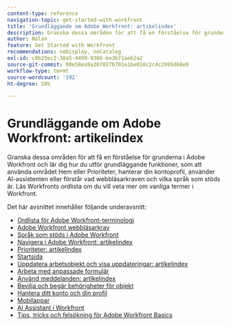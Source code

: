 ```yaml
---
content-type: reference
navigation-topic: get-started-with-workfront
title: 'Grundläggande om Adobe Workfront: artikelindex'
description: Granska dessa områden för att få en förståelse för grunderna i Adobe Workfront och lär dig hur du utför grundläggande funktioner, som att använda området Hem eller Prioriteter, hanterar din kontoprofil, använder AI-assistenten eller förstår vad webbläsarkraven och vilka språk som stöds är. Läs Workfronts ordlista om du vill veta mer om vanliga termer i Workfront.
author: Nolan
feature: Get Started with Workfront
recommendations: noDisplay, noCatalog
exl-id: c0b25ec2-38a5-4499-9366-be3b71ae62a2
source-git-commit: 00e58ea9a207037b701e1be010c2c4c2995d60e0
workflow-type: tm+mt
source-wordcount: '192'
ht-degree: 58%

---
```


# Grundläggande om Adobe Workfront: artikelindex

<!--Audited: 01/2025-->

Granska dessa områden för att få en förståelse för grunderna i Adobe Workfront och lär dig hur du utför grundläggande funktioner, som att använda området Hem eller Prioriteter, hanterar din kontoprofil, använder AI-assistenten eller förstår vad webbläsarkraven och vilka språk som stöds är. Läs Workfronts ordlista om du vill veta mer om vanliga termer i Workfront.

Det här avsnittet innehåller följande underavsnitt:

* [Ordlista för Adobe Workfront-terminologi](../workfront-basics/navigate-workfront/workfront-navigation/workfront-terminology-glossary.md)
* [Adobe Workfront webbläsarkrav](../workfront-basics/workfront-browser-requirements.md)
* [Språk som stöds i Adobe Workfront](../workfront-basics/supported-languages-in-workfront.md)
* [Navigera i Adobe Workfront: artikelindex](../workfront-basics/navigate-workfront/navigate-workfront.md)
* [Prioriteter: artikelindex](/help/quicksilver/workfront-basics/priorities/priorities-toc.md)
* [Startsida](../workfront-basics/using-home/home.md)
* [Uppdatera arbetsobjekt och visa uppdateringar: artikelindex](../workfront-basics/updating-work-items-and-viewing-updates/update-work-items-and-view-updates.md)
* [Arbeta med anpassade formulär](../workfront-basics/work-with-custom-forms/work-with-custom-forms.md)
* [Använd meddelanden: artikelindex](../workfront-basics/using-notifications/use-notifications.md)
* [Bevilja och begär behörigheter för objekt](../workfront-basics/grant-and-request-access-to-objects/grant-and-request-access-to-objects.md)
* [Hantera ditt konto och din profil](../workfront-basics/manage-your-account-and-profile/manage-your-account-and-profile.md)
* [Mobilappar](../workfront-basics/mobile-apps/mobile-apps.md)
* [AI Assistant i Workfront](/help/quicksilver/workfront-basics/ai-assistant/ai-assistant.md)
* [Tips, tricks och felsökning för Adobe Workfront Basics](../workfront-basics/tips-tricks-and-troubleshooting/tips-tricks-troubleshooting-basics.md)

